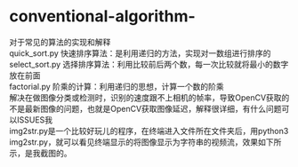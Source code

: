 # conventional-algorithm-
对于常见的算法的实现和解释                                                                                                         
quick_sort.py 快速排序算法：是利用递归的方法，实现对一数组进行排序的                                                                   
select_sort.py 选择排序算法：利用比较前后两个数，每一次比较就将最小的数字放在前面                                                         
factorial.py 阶乘的计算：利用递归的思想，计算一个数的阶乘                                                                             
解决在做图像分类或检测时，识别的速度跟不上相机的帧率，导致OpenCV获取的不是最新图像的问题，也就是OpenCV获取图像延迟，解释很详细，有什么问题可以ISSUES我                                                                                                                             
img2str.py是一个比较好玩儿的程序，在终端进入文件所在文件夹后，用python3 img2str.py，就可以看见终端显示的将图像显示为字符串的视频流，效果如下所示，是我截图的。

